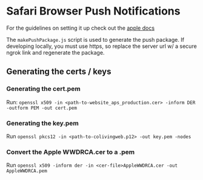 # Safari Browser Push Notifications
For the guidelines on setting it up check out the [apple docs](https://developer.apple.com/library/archive/documentation/NetworkingInternet/Conceptual/NotificationProgrammingGuideForWebsites/PushNotifications/PushNotifications.html#//apple_ref/doc/uid/TP40013225-CH3-SW1)


The `makePushPackage.js` script is used to generate the push package. 
If developing locally, you must use https, so replace the server url w/ a secure ngrok link 
and regenerate the package.

## Generating the certs / keys

### Generating the cert.pem
Run: `openssl x509 -in <path-to-website_aps_production.cer> -inform DER -outform PEM -out cert.pem`

### Generating the key.pem
Run `openssl pkcs12 -in <path-to-colivingweb.p12> -out key.pem -nodes`

### Convert the Apple WWDRCA.cer to a .pem
Run `openssl x509 -inform der -in <cer-file>AppleWWDRCA.cer -out AppleWWDRCA.pem`